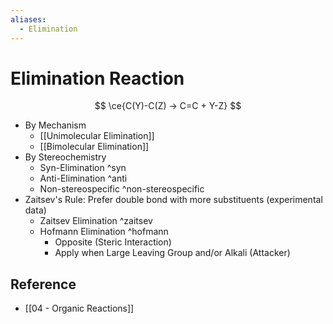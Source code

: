 ```yaml
---
aliases:
  - Elimination
---
```


# Elimination Reaction

$$
\ce{C(Y)-C(Z) -> C=C + Y-Z}
$$

- By Mechanism
	- [[Unimolecular Elimination]]
	- [[Bimolecular Elimination]]
- By Stereochemistry
	- Syn-Elimination ^syn
	- Anti-Elimination ^anti
	- Non-stereospecific ^non-stereospecific
- Zaitsev's Rule: Prefer double bond with more substituents (experimental data)
	- Zaitsev Elimination ^zaitsev
	- Hofmann Elimination ^hofmann
		- Opposite (Steric Interaction)
		- Apply when Large Leaving Group and/or Alkali (Attacker)

## Reference

- [[04 - Organic Reactions]]
